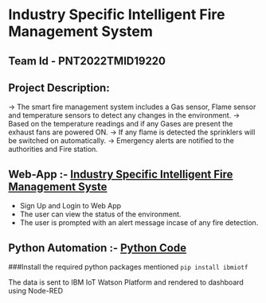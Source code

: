 # Industry Specific Intelligent Fire Management System

## Team Id - PNT2022TMID19220

## Project Description:

-> The smart fire management system includes a Gas sensor, Flame sensor and temperature sensors to detect any changes in the environment. 
-> Based on the temperature readings and if any Gases are present the exhaust fans are powered ON. 
-> If any flame is detected the sprinklers will be switched on automatically. 
-> Emergency alerts are notified to the authorities and Fire station.

## Web-App :- [Industry Specific Intelligent Fire Management Syste](https://fire-management-sys-19220.web.app/)

*   Sign Up and Login to Web App
*   The user can view the status of the environment.
*   The user is prompted with an alert message incase of any fire detection.

## Python Automation :- [Python Code](https://github.com/IBM-EPBL/IBM-Project-6429-1658828933/tree/main/Project%20Development%20Phase/Sprint%201/PNT2022MID19220-Python%20code)

###Install the required python packages mentioned
`pip install ibmiotf`

The data is sent to IBM IoT Watson Platform and rendered to dashboard using Node-RED
